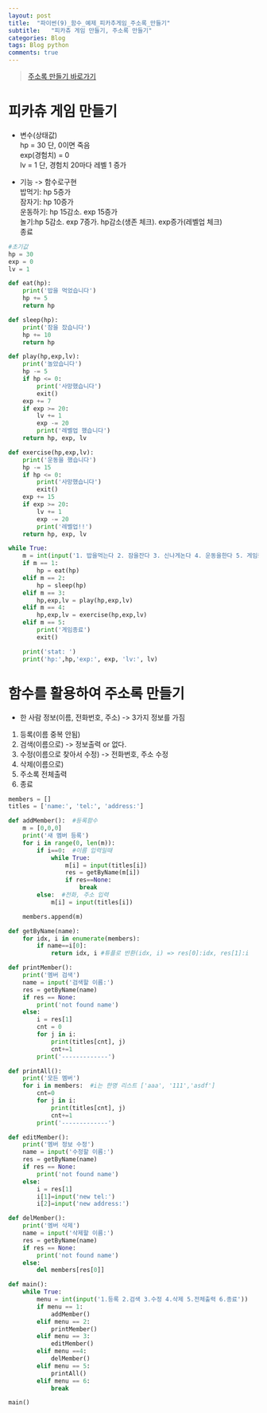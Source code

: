 ```yaml
---  
layout: post  
title:  "파이썬(9)_함수_예제_피카추게임_주소록_만들기"  
subtitle:   "피카츄 게임 만들기, 주소록 만들기"  
categories: Blog  
tags: Blog python     
comments: true  
---  
```


> [주소록 만들기 바로가기](#함수를-활용하여-주소록-만들기)

# 피카츄 게임 만들기     

- 변수(상태값)      
hp = 30 단, 0이면 죽음     
exp(경험치) = 0     
lv = 1 단, 경험치 20마다 레벨 1 증가     

- 기능 -> 함수로구현     
밥먹기: hp 5증가     
잠자기: hp 10증가     
운동하기: hp 15감소. exp 15증가     
놀기:hp 5감소. exp 7증가. hp감소(생존 체크). exp증가(레벨업 체크)     
종료     

~~~python
#초기값
hp = 30
exp = 0
lv = 1

def eat(hp):
    print('밥을 먹었습니다')
    hp += 5
    return hp

def sleep(hp):
    print('잠을 잤습니다')
    hp += 10
    return hp

def play(hp,exp,lv):
    print('놀았습니다')
    hp -= 5
    if hp <= 0:
        print('사망했습니다')
        exit()
    exp += 7
    if exp >= 20:
        lv += 1
        exp -= 20
        print('레벨업 했습니다')
    return hp, exp, lv

def exercise(hp,exp,lv):
    print('운동을 했습니다')
    hp -= 15
    if hp <= 0:
        print('사망했습니다')
        exit()
    exp += 15
    if exp >= 20:
        lv += 1
        exp -= 20
        print('레벨업!!')
    return hp, exp, lv

while True:
    m = int(input('1. 밥을먹는다 2. 잠을잔다 3. 신나게논다 4. 운동을한다 5. 게임종료: ' ))
    if m == 1:
        hp = eat(hp)
    elif m == 2:
        hp = sleep(hp)
    elif m == 3:
        hp,exp,lv = play(hp,exp,lv)
    elif m == 4:
        hp,exp,lv = exercise(hp,exp,lv)
    elif m == 5:
        print('게임종료')
        exit()

    print('stat: ')
    print('hp:',hp,'exp:', exp, 'lv:', lv)
~~~

# 함수를 활용하여 주소록 만들기

- 한 사람 정보(이름, 전화번호, 주소) -> 3가지 정보를 가짐     
1. 등록(이름 중복 안됨)     
2. 검색(이름으로) -> 정보출력 or 없다.     
3. 수정(이름으로 찾아서 수정) -> 전화번호, 주소 수정     
4. 삭제(이름으로)     
5. 주소록 전체출력     
6. 종료     

~~~python
members = []
titles = ['name:', 'tel:', 'address:']

def addMember():  #등록함수
    m = [0,0,0]
    print('새 멤버 등록')
    for i in range(0, len(m)):
        if i==0:  #이름 입력일때
            while True:
                m[i] = input(titles[i])
                res = getByName(m[i])
                if res==None:
                    break
        else:  #전화, 주소 입력
            m[i] = input(titles[i])

    members.append(m)

def getByName(name):
    for idx, i in enumerate(members):
        if name==i[0]:
            return idx, i #튜플로 반환(idx, i) => res[0]:idx, res[1]:i

def printMember():
    print('멤버 검색')
    name = input('검색할 이름:')
    res = getByName(name)
    if res == None:
        print('not found name')
    else:
        i = res[1]
        cnt = 0
        for j in i:
            print(titles[cnt], j)
            cnt+=1
        print('-------------')

def printAll():
    print('모든 멤버')
    for i in members:  #i는 한명 리스트 ['aaa', '111','asdf']
        cnt=0
        for j in i:
            print(titles[cnt], j)
            cnt+=1
        print('-------------')

def editMember():
    print('멤버 정보 수정')
    name = input('수정할 이름:')
    res = getByName(name)
    if res == None:
        print('not found name')
    else:
        i = res[1]
        i[1]=input('new tel:')
        i[2]=input('new address:')

def delMember():
    print('멤버 삭제')
    name = input('삭제할 이름:')
    res = getByName(name)
    if res == None:
        print('not found name')
    else:
        del members[res[0]]

def main():
    while True:
        menu = int(input('1.등록 2.검색 3.수정 4.삭제 5.전체출력 6.종료'))
        if menu == 1:
            addMember()
        elif menu == 2:
            printMember()
        elif menu == 3:
            editMember()
        elif menu ==4:
            delMember()
        elif menu == 5:
            printAll()
        elif menu == 6:
            break

main()
~~~
